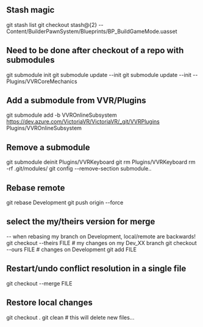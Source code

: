 ## Stash magic
git stash list
git checkout stash@{2} -- Content/BuilderPawnSystem/Blueprints/BP_BuildGameMode.uasset

## Need to be done after checkout of a repo with submodules
git submodule init
git submodule update --init
git submodule update --init -- Plugins/VVRCoreMechanics

## Add a submodule from VVR/Plugins
git submodule add -b VVROnlineSubsystem https://dev.azure.com/VictoriaVR/VictoriaVR/_git/VVRPlugins Plugins/VVROnlineSubsystem

## Remove a submodule
git submodule deinit Plugins/VVRKeyboard
git rm Plugins/VVRKeyboard
rm -rf .git/modules/<path-to-submodule>
git config --remove-section submodule.<path-to-submodule>.

## Rebase remote
git rebase Development
git push origin --force

## select the my/theirs version for merge
-- when rebasing my branch on Development, local/remote are backwards!
git checkout --theirs FILE # my changes on my Dev_XX branch
git checkout --ours FILE # changes on Development
git add FILE

## Restart/undo conflict resolution in a single file
git checkout --merge FILE

## Restore local changes
git checkout .
git clean # this will delete new files...
